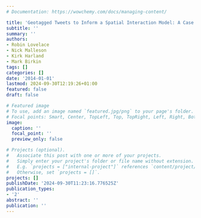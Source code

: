 ```yaml
---
# Documentation: https://wowchemy.com/docs/managing-content/

title: 'Geotagged Tweets to Inform a Spatial Interaction Model: A Case Study of Museums'
subtitle: ''
summary: ''
authors:
- Robin Lovelace
- Nick Malleson
- Kirk Harland
- Mark Birkin
tags: []
categories: []
date: '2014-01-01'
lastmod: 2024-09-30T12:19:26+01:00
featured: false
draft: false

# Featured image
# To use, add an image named `featured.jpg/png` to your page's folder.
# Focal points: Smart, Center, TopLeft, Top, TopRight, Left, Right, BottomLeft, Bottom, BottomRight.
image:
  caption: ''
  focal_point: ''
  preview_only: false

# Projects (optional).
#   Associate this post with one or more of your projects.
#   Simply enter your project's folder or file name without extension.
#   E.g. `projects = ["internal-project"]` references `content/project/deep-learning/index.md`.
#   Otherwise, set `projects = []`.
projects: []
publishDate: '2024-09-30T11:23:16.776525Z'
publication_types:
- '2'
abstract: ''
publication: ''
---
```

